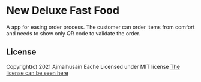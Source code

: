 # New Deluxe Fast Food
A app for easing order process. The customer can order items from comfort and needs to show only QR code to validate
the order.

## License
Copyright(c) 2021 Ajmalhusain Eache
Licensed under MIT license
[The license can be seen here](LICENSE.md)
